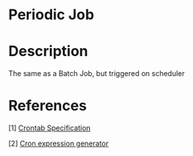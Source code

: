 # Periodic Job

# Description

The same as a Batch Job, but triggered on scheduler

# References

[1] [Crontab Specification](https://pubs.opengroup.org/onlinepubs/9699919799/utilities/crontab.html)

[2] [Cron expression generator](https://crontab.cronhub.io/)
